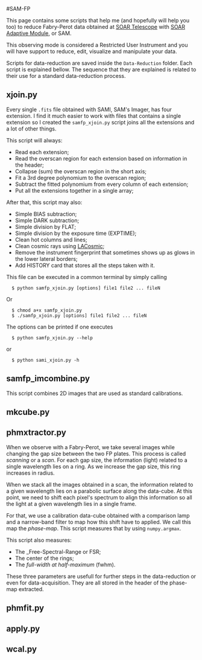 #SAM-FP

This page contains some scripts that help me (and hopefully will
help you too) to reduce Fabry-Perot data obtained at 
[SOAR Telescope](http://www.ctio.noao.edu/soar/) with 
[SOAR Adaptive Module](http://www.ctio.noao.edu/soar/content/soar-adaptive-optics-module-sam),
or SAM. 

This observing mode is considered a Restricted User Instrument and you 
will have support to reduce, edit, visualize and manipulate your data.

Scripts for data-reduction are saved inside the `Data-Reduction` folder. 
Each script is explained bellow. The sequence that they are explained 
is related to their use for a standard data-reduction process. 

## xjoin.py

Every single `.fits` file obtained with SAMI, SAM's Imager, has four 
extension. I find it much easier to work with files that contains a 
single extension so I created the `samfp_xjoin.py` script joins all the 
extensions and a lot of other things. 
 
This script will always:

  * Read each extension;
  * Read the overscan region for each extension based on information in the header;
  * Collapse (sum) the overscan region in the short axis; 
  * Fit a 3rd degree polynomium to the overscan region;
  * Subtract the fitted polynomium from every column of each extension;
  * Put all the extensions together in a single array;

After that, this script may also:

  * Simple BIAS subtraction;
  * Simple DARK subtraction;
  * Simple division by FLAT;
  * Simple division by the exposure time (EXPTIME);
  * Clean hot columns and lines;
  * Clean cosmic rays using [LACosmic](http://www.astro.yale.edu/dokkum/lacosmic/ "Visit LACosmic Webpage");
  * Remove the instrument fingerprint that sometimes shows up as glows in the lower lateral borders;
  * Add HISTORY card that stores all the steps taken with it.

This file can be executed in a common terminal by simply calling
``` 
  $ python samfp_xjoin.py [options] file1 file2 ... fileN
```  
  Or
```  
  $ chmod a+x samfp_xjoin.py
  $ ./samfp_xjoin.py [options] file1 file2 ... fileN
```

The options can be printed if one executes
```
  $ python samfp_xjoin.py --help
```
  or
```
  $ python sami_xjoin.py -h
```

 ## samfp_imcombine.py
    
 This script combines 2D images that are used as standard calibrations. 

 ## mkcube.py
 
 
 
 ## phmxtractor.py
 
  When we observe with a Fabry-Perot, we take several images while changing 
  the gap size between the two FP plates. This process is called _scanning_ or 
  a _scan_. For each gap size, the information (light) related to a single 
  wavelength lies on a ring. As we increase the gap size, this ring increases
  in radius.
  
  When we stack all the images obtained in a scan, the information related
  to a given wavelength lies on a parabolic surface along the data-cube. At 
  this point, we need to shift each pixel's spectrum to align this information
  so all the light at a given wavelength lies in a single frame. 
  
  For that, we use a calibration data-cube obtained with a comparison lamp
  and a narrow-band filter to map how this shift have to applied. We call this 
  map the _phase-map_. This script measures that by using `numpy.argmax`. 
  
  This script also measures:
  
  * The _Free-Spectral-Range or FSR;
  * The center of the rings;
  * The _full-width at half-maximum_ (fwhm). 

  These three parameters are usefull for further steps in the data-reduction
  or even for data-acquisition. They are all stored in the header of the 
  phase-map extracted.
  
  
 
 ## phmfit.py
 
 ## apply.py
 
 ## wcal.py
